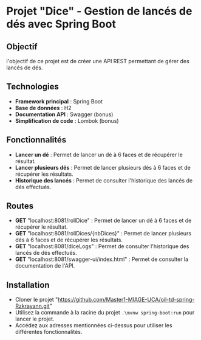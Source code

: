 # Projet "Dice" - Gestion de lancés de dés avec Spring Boot

## Objectif
l'objectif de ce projet est de créer une API REST permettant de gérer des lancés de dés.

## Technologies
- **Framework principal** : Spring Boot
- **Base de données** : H2
- **Documentation API** : Swagger (bonus)
- **Simplification de code** : Lombok (bonus)

## Fonctionnalités
- **Lancer un dé** : Permet de lancer un dé à 6 faces et de récupérer le résultat.
- **Lancer plusieurs dés** : Permet de lancer plusieurs dés à 6 faces et de récupérer les résultats.
- **Historique des lancés** : Permet de consulter l'historique des lancés de dés effectués.

## Routes
- **GET** "localhost:8081/rollDice" : Permet de lancer un dé à 6 faces et de récupérer le résultat.
- **GET** "localhost:8081/rollDices/{nbDices}" : Permet de lancer plusieurs dés à 6 faces et de récupérer les résultats.
- **GET** "localhost:8081/diceLogs" : Permet de consulter l'historique des lancés de dés effectués.
- **GET** "localhost:8081/swagger-ui/index.html" : Permet de consulter la documentation de l'API.

## Installation
- Cloner le projet "https://github.com/Master1-MIAGE-UCA/oil-td-spring-Rzkrayann.git"
- Utilisez la commande à la racine du projet `.\mvnw spring-boot:run` pour lancer le projet.
- Accédez aux adresses mentionnées ci-dessus pour utiliser les différentes fonctionnalités.
